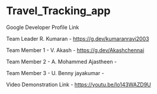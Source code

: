 # Travel_Tracking_app

Google Developer Profile Link

Team Leader R. Kumaran - https://g.dev/kumaranravi2003

Team Member 1 - V. Akash - https://g.dev/Akashchennai

Team Member 2 - A. Mohammed Ajastheen - 

Team Member 3 - U. Benny jayakumar - 


Video Demonstration Link - https://youtu.be/Io143WAZD9U

